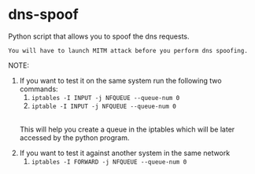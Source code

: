# dns-spoof
Python script that allows you to spoof the dns requests.

`You will have to launch MITM attack before you perform dns spoofing.`

NOTE:
<br />
1) If you want to test it on the same system run the following two commands:
   1) ```iptables -I INPUT -j NFQUEUE --queue-num 0```
   2) ```iptable -I INPUT -j NFQUEUE --queue-num 0```
   <br/>
   <p>This will help you create a queue in the iptables which will be later accessed by the python program.</p>
2) If you want to test it against another system in the same network
   1) ```iptables -I FORWARD -j NFQUEUE --queue-num 0```